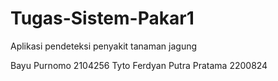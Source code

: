 # Tugas-Sistem-Pakar1
Aplikasi pendeteksi penyakit tanaman jagung

Bayu Purnomo 2104256 
Tyto Ferdyan Putra Pratama 2200824
